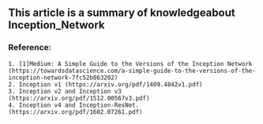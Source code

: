 ## This article is a summary of knowledgeabout Inception_Network
### Reference: 
    1. [1]Medium: A Simple Guide to the Versions of the Inception Network (https://towardsdatascience.com/a-simple-guide-to-the-versions-of-the-inception-network-7fc52b863202)
    2. Inception v1 (https://arxiv.org/pdf/1409.4842v1.pdf)
    3. Inception v2 and Inception v3 (https://arxiv.org/pdf/1512.00567v3.pdf)
    4. Inception v4 and Inception-ResNet. (https://arxiv.org/pdf/1602.07261.pdf)
    
    
